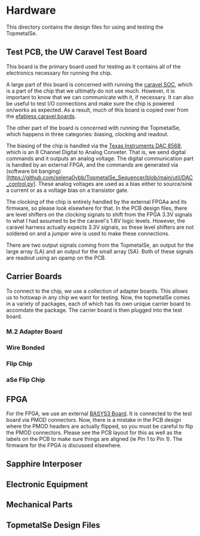 
# Hardware 
This directory contains the design files for using and testing the TopmetalSe.

## Test PCB, the UW Caravel Test Board
This board is the primary board used for testing as it contains all of the electronics necessary for running the chip.

A large part of this board is concerned with running the [caravel SOC](https://caravel-harness.readthedocs.io/en/latest/index.html), which is a part of the chip that we ultimatly do not use much. However, it is important to know that we can communicate with it, if necessary. It can also be useful to test I/O connections and make sure the chip is powered on/works as expected. As a result, much of this board is copied over from the [efabless caravel boards](https://github.com/efabless/caravel_board).

The other part of the board is concerned with running the TopmetalSe, which happens in three categories: biasing, clocking and readout. 

The biasing of the chip is handled via the [Texas Instruments DAC 8568](https://www.ti.com/product/DAC8568?utm_source=google&utm_medium=cpc&utm_campaign=asc-null-null-GPN_EN-cpc-pf-google-wwe&utm_content=DAC8568&ds_k=DAC8568&DCM=yes&gclid=EAIaIQobChMIwIbj3O62_wIV-y-tBh3P_wriEAAYASAAEgLwtPD_BwE&gclsrc=aw.ds), which is an 8 Channel Digital to Analog Conveter. That is, we send digital commands and it outputs an analog voltage. The digital communication part is handled by an external FPGA, and the commands are generated via (software bit banging)[https://github.com/selena0vbb/TopmetalSe_Sequencer/blob/main/util/DAC_control.py]. These analog voltages are used as a bias either to source/sink a current or as a voltage bias on a transistor gate. 

The clocking of the chip is entirely handled by the external FPGAa and its firmware, so please look elsewhere for that. In the PCB design files, there are level shifters on the clocking signals to shift from the FPGA 3.3V signals to what I had assumed to be the caravel's 1.8V logic levels. However, the caravel harness actually expects 3.3V signals, so these level shifters are not soldered on and a jumper wire is used to make these connections.

There are two output signals coming from the TopmetalSe, an output for the large array (LA) and an output for the small array (SA). Both of these signals are readout using an opamp on the PCB. 

## Carrier Boards
To connect to the chip, we use a collection of adapter boards. This allows us to hotswap in any chip we want for testing. Now, the topmetalSe comes in a variety of packages, each of which has its own unique carrier board to accomdate the package. The carrier board is then plugged into the test board.

### M.2 Adapter Board

### Wire Bonded

### Flip Chip

### aSe Flip Chip

## FPGA
For the FPGA, we use an external [BASYS3 Board](https://digilent.com/shop/basys-3-artix-7-fpga-trainer-board-recommended-for-introductory-users/). It is connected to the test board via PMOD connectors. Now, there is a mistake in the PCB design where the PMOD headers are actually flipped, so you must be careful to flip the PMOD connectors. Please see the PCB layout for this as well as the labels on the PCB to make sure things are aligned (ie Pin 1 to Pin 1). The firmware for the FPGA is discussed elsewhere.

## Sapphire Interposer

## Electronic Equipment

## Mechanical Parts

## TopmetalSe Design Files

